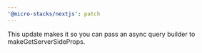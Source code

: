 ```yaml
---
'@micro-stacks/nextjs': patch
---
```


This update makes it so you can pass an async query builder to makeGetServerSideProps.

